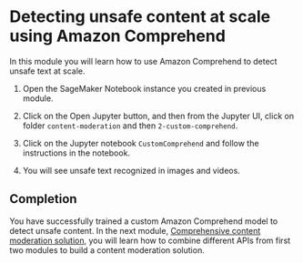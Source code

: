 # Detecting unsafe content at scale using Amazon Comprehend

In this module you will learn how to use Amazon Comprehend to detect unsafe text at scale.

1. Open the SageMaker Notebook instance you created in previous module.

2. Click on the Open Jupyter button, and then from the Jupyter UI, click on folder `content-moderation` and then `2-custom-comprehend`.

3. Click on the Jupyter notebook `CustomComprehend` and follow the instructions in the notebook.

4. You will see unsafe text recognized in images and videos.

## Completion
You have successfully trained a custom Amazon Comprehend model to detect unsafe content. In the next module, [Comprehensive content moderation solution](../moderation-solution), you will learn how to combine different APIs from first two modules to build a content moderation solution.
